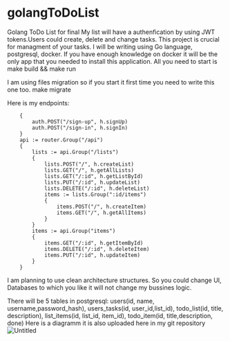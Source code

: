 # golangToDoList
Golang ToDo List for final
My list will have a authenfication by using JWT tokens.Users could create, delete and change tasks. This project is crucial for managment of your tasks.
I will be writing using Go language, postgresql, docker. If you have enough knowledge on docker it will be the only app that you needed to install this application.
All you need to start is
make build && make run

I am using files migration so if you start it first time you need to write this one too.
make migrate

Here is my endpoints:
```auth := router.Group("/auth")
	{
		auth.POST("/sign-up", h.signUp)
		auth.POST("/sign-in", h.signIn)
	}
	api := router.Group("/api")
	{
		lists := api.Group("/lists")
		{
			lists.POST("/", h.createList)
			lists.GET("/", h.getAllLists)
			lists.GET("/:id", h.getListById)
			lists.PUT("/:id", h.updateList)
			lists.DELETE("/:id", h.deleteList)
			items := lists.Group(":id/items")
			{
				items.POST("/", h.createItem)
				items.GET("/", h.getAllItems)
			}
		}
		items := api.Group("items")
		{
			items.GET("/:id", h.getItemById)
			items.DELETE("/:id", h.deleteItem)
			items.PUT("/:id", h.updateItem)
		}
	}
 ```

I am planning to use clean architecture structures. So you could change UI, Databases to which you like it will not change my bussines logic.

There will be 5 tables in postgresql: 
users(id, name, username,password_hash),
users_tasks(id, user_id,list_id),
todo_list(id, title, description),
list_items(id, list_id, item_id),
todo_item(id, title,description, done)
Here is a diagramm it is also uploaded here in my git repository
![Untitled](https://github.com/ArnurTanirbergenov/golangToDoList/assets/123318070/1be25936-9f56-435a-b689-c4446899523f)

